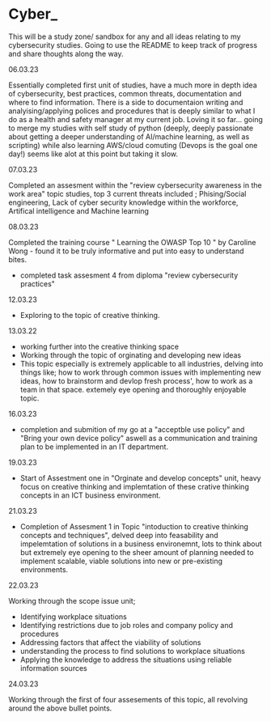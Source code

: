 # Cyber_


This will be a study zone/ sandbox for any and all ideas relating to my cybersecurity studies. Going to use the README to keep track of progress and share thoughts along the way. 

06.03.23 

Essentially completed first unit of studies, have a much more in depth idea of cybersecurity, best practices, common threats, documentation and where to find information. There is a side to documentaion writing and analyising/applying polices and procedures that is deeply similar to what I do as a health and safety manager at my current job. Loving it so far... going to merge my studies with self study of python (deeply, deeply passionate about getting a deeper understanding of AI/machine learning, as well as scripting) while also learning AWS/cloud comuting (Devops is the goal one day!) seems like alot at this point but taking it slow. 

07.03.23

Completed an assesment within the "review cybersecurity awareness in the work area" topic studies, top 3 current threats included ; Phising/Social engineering, Lack of cyber security knowledge within the workforce, Artifical intelligence and Machine learning


08.03.23

Completed the training course " Learning the OWASP Top 10 " by Caroline Wong - found it to be truly informative and put into easy to understand bites. 
- completed task assesment 4 from diploma "review cybersecurity practices" 


12.03.23
- Exploring to the topic of creative thinking.

13.03.22
- working further into the creative thinking space
- Working through the topic of orginating and developing new ideas
- This topic especially is extremely applicable to all industries, delving into things like; how to work through common issues with implementing new ideas, how to brainstorm and devlop fresh process', how to work as a team in that space. extemely eye opening and thoroughly enjoyable topic.


16.03.23
- completion and submition of my go at a "acceptble use policy" and "Bring your own device policy" aswell as a communication and training plan to be implemented in an IT department. 

19.03.23
- Start of Assestment one in "Orginate and develop concepts" unit, heavy focus on creative thinking and implemtation of these crative thinking concepts in an ICT business environment.

21.03.23
- Completion of Assesment 1 in Topic "intoduction to creative thinking concepts and techniques", delved deep into feasability and impelemtation of solutions in a business environemnt, lots to think about but extremely eye opening to the sheer amount of planning needed to implement scalable, viable solutions into new or pre-existing environments.


22.03.23

Working through the scope issue unit; 

- Identifying workplace situations
- Identifying restrictions due to job roles and company policy and procedures
- Addressing factors that affect the viability of solutions
- understanding the process to find solutions to workplace situations
- Applying the knowledge to address the situations using reliable information sources

24.03.23

Working through the first of four assesements of this topic, all revolving around the above bullet points. 

